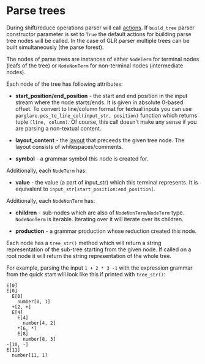 # Parse trees

During shift/reduce operations parser will call [actions](./actions.md). If
`build_tree` parser constructor parameter is set to `True` the default actions
for building parse tree nodes will be called. In the case of GLR parser multiple
trees can be built simultaneously (the parse forest).

The nodes of parse trees are instances of either `NodeTerm` for terminal nodes
(leafs of the tree) or `NodeNonTerm` for non-terminal nodes (intermediate
nodes).


Each node of the tree has following attributes:

- **start_position/end_position** - the start and end position in the input
  stream where the node starts/ends. It is given in absolute 0-based offset. To
  convert to line/column format for textual inputs you can use
  `parglare.pos_to_line_col(input_str, position)` function which returns tuple
  `(line, column)`. Of course, this call doesn't make any sense if you are
  parsing a non-textual content.

- **layout_content** -
  the
  [layout](./grammar_language.md#handling-whitespaces-and-comments-in-your-language) that
  preceeds the given tree node. The layout consists of whitespaces/comments.

- **symbol** - a grammar symbol this node is created for.


Additionally, each `NodeTerm` has:

- **value** - the value (a part of input_str) which this terminal represents. It
  is equivalent to `input_str[start_position:end_position]`.

Additionally, each `NodeNonTerm` has:

- **children** - sub-nodes which are also of `NodeNonTerm`/`NodeTerm` type.
  `NodeNonTerm` is iterable. Iterating over it will iterate over its children.

- **production** - a grammar production whose reduction created this node.

Each node has a `tree_str()` method which will return a string representation of
the sub-tree starting from the given node. If called on a root node it will
return the string representation of the whole tree.

For example, parsing the input `1 + 2 * 3 -1` with the expression grammar from
the quick start will look like this if printed
with `tree_str()`:

    E[0]
    E[0]
      E[0]
        number[0, 1]
      +[2, +]
      E[4]
        E[4]
          number[4, 2]
        *[6, *]
        E[8]
          number[8, 3]
    -[10, -]
    E[11]
      number[11, 1]
